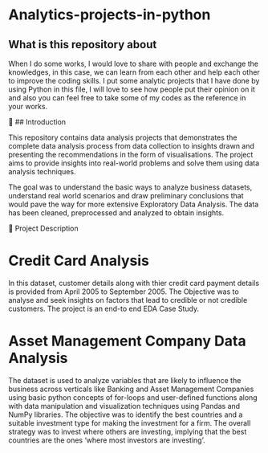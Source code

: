 # Analytics-projects-in-python

## What is this repository about
When I do some works, I would love to share with people and exchange the knowledges, in this case, we can learn from each other and help each other to improve the coding skills. I put some analytic projects that I have done by using Python in this file, I will love to see how people put their opinion on it and also you can feel free to take some of my codes as the reference in your works.

👋 ## Introduction

This repository contains data analysis projects that demonstrates the complete data analysis process from data collection to insights drawn and presenting the recommendations in the form of visualisations. The project aims to provide insights into real-world problems and solve them using data analysis techniques.

The goal was to understand the basic ways to analyze business datasets, understand real world scenarios and draw preliminary conclusions that would pave the way for more extensive Exploratory Data Analysis. The data has been cleaned, preprocessed and analyzed to obtain insights.

📝 Project Description

# Credit Card Analysis
In this dataset, customer details along with thier credit card payment details is provided from April 2005 to September 2005. The Objective was to analyse and seek insights on factors that lead to credible or not credible customers. The project is an end-to end EDA Case Study.

# Asset Management Company Data Analysis
The dataset is used to analyze variables that are likely to influence the business across verticals like Banking and Asset Management Companies using basic python concepts of for-loops and user-defined functions along with data manipulation and visualization techniques using Pandas and NumPy libraries. The objective was to identify the best countries and a suitable investment type for making the investment for a firm. The overall strategy was to invest where others are investing, implying that the best countries are the ones ‘where most investors are investing’.
